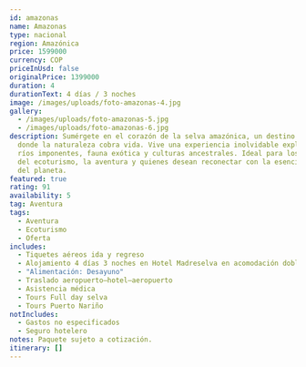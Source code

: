 ```yaml
---
id: amazonas
name: Amazonas
type: nacional
region: Amazónica
price: 1599000
currency: COP
priceInUsd: false
originalPrice: 1399000
duration: 4
durationText: 4 días / 3 noches
image: /images/uploads/foto-amazonas-4.jpg
gallery:
  - /images/uploads/foto-amazonas-5.jpg
  - /images/uploads/foto-amazonas-6.jpg
description: Sumérgete en el corazón de la selva amazónica, un destino mágico
  donde la naturaleza cobra vida. Vive una experiencia inolvidable explorando
  ríos imponentes, fauna exótica y culturas ancestrales. Ideal para los amantes
  del ecoturismo, la aventura y quienes desean reconectar con la esencia pura
  del planeta.
featured: true
rating: 91
availability: 5
tag: Aventura
tags:
  - Aventura
  - Ecoturismo
  - Oferta
includes:
  - Tiquetes aéreos ida y regreso
  - Alojamiento 4 días 3 noches en Hotel Madreselva en acomodación doble
  - "Alimentación: Desayuno"
  - Traslado aeropuerto–hotel–aeropuerto
  - Asistencia médica
  - Tours Full day selva
  - Tours Puerto Nariño
notIncludes:
  - Gastos no especificados
  - Seguro hotelero
notes: Paquete sujeto a cotización.
itinerary: []
---
```

